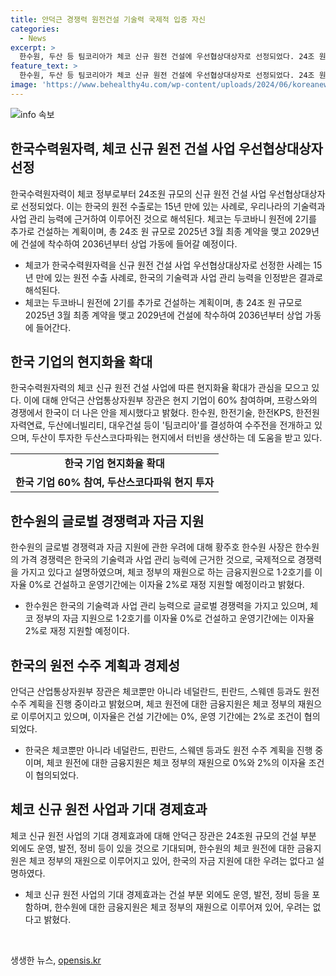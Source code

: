 ```yaml
---
title: 안덕근 경쟁력 원전건설 기술력 국제적 입증 자신
categories:
  - News
excerpt: >
  한수원, 두산 등 팀코리아가 체코 신규 원전 건설에 우선협상대상자로 선정되었다. 24조 원 규모의 사업으로, 한국 기업들의 현지화율은 높은 편. 체코 현지 기업과의 협력을 통해 지역 경제에도 도움이 될 전망. 안덕근 산업통상부 장관은 덤핑 주장은 어불성설이라며 한수원의 경쟁력을 강조했고, 미국 웨스팅하우스와의 지재권 소송 문제는 마무리 조율 과정에 있다고 밝혔다. 
feature_text: >
  한수원, 두산 등 팀코리아가 체코 신규 원전 건설에 우선협상대상자로 선정되었다. 24조 원 규모의 사업으로, 한국 기업들의 현지화율은 높은 편. 체코 현지 기업과의 협력을 통해 지역 경제에도 도움이 될 전망. 안덕근 산업통상부 장관은 덤핑 주장은 어불성설이라며 한수원의 경쟁력을 강조했고, 미국 웨스팅하우스와의 지재권 소송 문제는 마무리 조율 과정에 있다고 밝혔다. 
image: 'https://www.behealthy4u.com/wp-content/uploads/2024/06/koreanews.jpg'
---
```


<p><img src="https://www.behealthy4u.com/wp-content/uploads/2024/06/koreanews.jpg" alt="info 속보" /></p>

<h2 data-ke-size="size26">한국수력원자력, 체코 신규 원전 건설 사업 우선협상대상자 선정</h2>

<p data-ke-size="size16">한국수력원자력이 체코 정부로부터 24조원 규모의 신규 원전 건설 사업 우선협상대상자로 선정되었다. 이는 한국의 원전 수출로는 15년 만에 있는 사례로, 우리나라의 기술력과 사업 관리 능력에 근거하여 이루어진 것으로 해석된다. 체코는 두코바니 원전에 2기를 추가로 건설하는 계획이며, 총 24조 원 규모로 2025년 3월 최종 계약을 맺고 2029년에 건설에 착수하여 2036년부터 상업 가동에 들어갈 예정이다.</p>

<ul>
  <li>체코가 한국수력원자력을 신규 원전 건설 사업 우선협상대상자로 선정한 사례는 15년 만에 있는 원전 수출 사례로, 한국의 기술력과 사업 관리 능력을 인정받은 결과로 해석된다.</li>
  <li>체코는 두코바니 원전에 2기를 추가로 건설하는 계획이며, 총 24조 원 규모로 2025년 3월 최종 계약을 맺고 2029년에 건설에 착수하여 2036년부터 상업 가동에 들어간다.</li>
</ul>

<h2 data-ke-size="size26">한국 기업의 현지화율 확대</h2>

<p data-ke-size="size16">한국수력원자력의 체코 신규 원전 건설 사업에 따른 현지화율 확대가 관심을 모으고 있다. 이에 대해 안덕근 산업통상자원부 장관은 현지 기업이 60% 참여하며, 프랑스와의 경쟁에서 한국이 더 나은 안을 제시했다고 밝혔다. 한수원, 한전기술, 한전KPS, 한전원자력연료, 두산에너빌리티, 대우건설 등이 '팀코리아'를 결성하여 수주전을 전개하고 있으며, 두산이 투자한 두산스코다파워는 현지에서 터빈을 생산하는 데 도움을 받고 있다.</p>

<table>
  <tr>
    <td style="text-align: center; height: 17px;"><b>한국 기업 현지화율 확대</b></td>
  </tr>
  <tr>
    <td style="text-align: center; height: 17px;"><b>한국 기업 60% 참여, 두산스코다파워 현지 투자</b></td>
  </tr>
</table>

<h2 data-ke-size="size26">한수원의 글로벌 경쟁력과 자금 지원</h2>

<p data-ke-size="size16">한수원의 글로벌 경쟁력과 자금 지원에 관한 우려에 대해 황주호 한수원 사장은 한수원의 가격 경쟁력은 한국의 기술력과 사업 관리 능력에 근거한 것으로, 국제적으로 경쟁력을 가지고 있다고 설명하였으며, 체코 정부의 재원으로 하는 금융지원으로 1·2호기를 이자율 0%로 건설하고 운영기간에는 이자율 2%로 재정 지원할 예정이라고 밝혔다.</p>

<ul>
  <li>한수원은 한국의 기술력과 사업 관리 능력으로 글로벌 경쟁력을 가지고 있으며, 체코 정부의 자금 지원으로 1·2호기를 이자율 0%로 건설하고 운영기간에는 이자율 2%로 재정 지원할 예정이다.</li>
</ul>

<h2 data-ke-size="size26">한국의 원전 수주 계획과 경제성</h2>

<p data-ke-size="size16">안덕근 산업통상자원부 장관은 체코뿐만 아니라 네덜란드, 핀란드, 스웨덴 등과도 원전 수주 계획을 진행 중이라고 밝혔으며, 체코 원전에 대한 금융지원은 체코 정부의 재원으로 이루어지고 있으며, 이자율은 건설 기간에는 0%, 운영 기간에는 2%로 조건이 협의되었다.</p>

<ul>
  <li>한국은 체코뿐만 아니라 네덜란드, 핀란드, 스웨덴 등과도 원전 수주 계획을 진행 중이며, 체코 원전에 대한 금융지원은 체코 정부의 재원으로 0%와 2%의 이자율 조건이 협의되었다.</li>
</ul>

<h2 data-ke-size="size26">체코 신규 원전 사업과 기대 경제효과</h2>

<p data-ke-size="size16">체코 신규 원전 사업의 기대 경제효과에 대해 안덕근 장관은 24조원 규모의 건설 부분 외에도 운영, 발전, 정비 등이 있을 것으로 기대되며, 한수원의 체코 원전에 대한 금융지원은 체코 정부의 재원으로 이루어지고 있어, 한국의 자금 지원에 대한 우려는 없다고 설명하였다.</p>

<ul>
  <li>체코 신규 원전 사업의 기대 경제효과는 건설 부분 외에도 운영, 발전, 정비 등을 포함하며, 한수원에 대한 금융지원은 체코 정부의 재원으로 이루어져 있어, 우려는 없다고 밝혔다.</li>
</ul>

<p data-ke-size="size16">&nbsp;</p>
생생한 뉴스, <a href="https://opensis.kr" rel="dofollow">opensis.kr</a>


